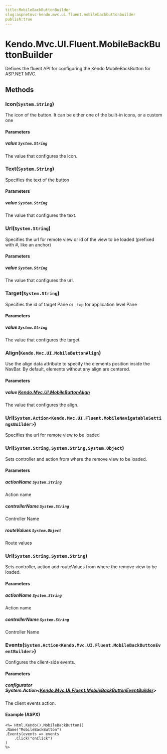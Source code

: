 ```yaml
---
title:MobileBackButtonBuilder
slug:aspnetmvc-kendo.mvc.ui.fluent.mobilebackbuttonbuilder
publish:true
---
```


# Kendo.Mvc.UI.Fluent.MobileBackButtonBuilder
Defines the fluent API for configuring the Kendo MobileBackButton for ASP.NET MVC.



## Methods

### Icon(`System.String`)
The icon of the button. It can be either one of the built-in icons, or a custom one


#### Parameters

##### value `System.String`
The value that configures the icon.





### Text(`System.String`)
Specifies the text of the button


#### Parameters

##### value `System.String`
The value that configures the text.





### Url(`System.String`)
Specifies the url for remote view or id of the view to be loaded (prefixed with #, like an anchor)


#### Parameters

##### value `System.String`
The value that configures the url.





### Target(`System.String`)
Specifies the id of target Pane or `_top` for application level Pane


#### Parameters

##### value `System.String`
The value that configures the target.





### Align(`Kendo.Mvc.UI.MobileButtonAlign`)
Use the align data attribute to specify the elements position inside the NavBar. By default, elements without any align are centered.


#### Parameters

##### value [Kendo.Mvc.UI.MobileButtonAlign](/kendo-ui/api/wrappers/aspnet-mvc/Kendo.Mvc.UI/MobileButtonAlign)
The value that configures the align.





### Url(`System.Action<Kendo.Mvc.UI.Fluent.MobileNavigatableSettingsBuilder>`)
Specifies the url for remote view to be loaded





### Url(`System.String,System.String,System.Object`)
Sets controller and action from where the remove view to be loaded.


#### Parameters

##### actionName `System.String`
Action name

##### controllerName `System.String`
Controller Name

##### routeValues `System.Object`
Route values





### Url(`System.String,System.String`)
Sets controller, action and routeValues from where the remove view to be loaded.


#### Parameters

##### actionName `System.String`
Action name

##### controllerName `System.String`
Controller Name





### Events(`System.Action<Kendo.Mvc.UI.Fluent.MobileBackButtonEventBuilder>`)
Configures the client-side events.


#### Parameters

##### configurator System.Action<[Kendo.Mvc.UI.Fluent.MobileBackButtonEventBuilder](/kendo-ui/api/wrappers/aspnet-mvc/Kendo.Mvc.UI.Fluent/MobileBackButtonEventBuilder)>
The client events action.




#### Example (ASPX)
    <%= Html.Kendo().MobileBackButton()
    .Name("MobileBackButton")
    .Events(events => events
        .Click("onClick")
    )
    %>



